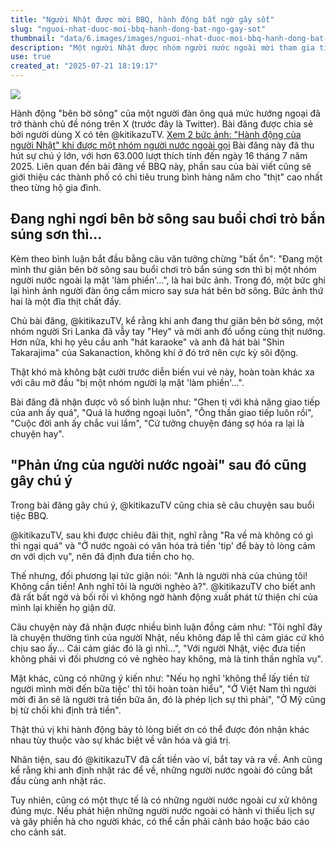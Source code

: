 ```yaml
---
title: "Người Nhật được mời BBQ, hành động bất ngờ gây sốt"
slug: "nguoi-nhat-duoc-moi-bbq-hanh-dong-bat-ngo-gay-sot"
thumbnail: "data/6.images/images/nguoi-nhat-duoc-moi-bbq-hanh-dong-bat-ngo-gay-sot.webp"
description: "Một người Nhật được nhóm người nước ngoài mời tham gia tiệc nướng BBQ, hành động của anh ấy và phản ứng của những người nước ngoài sau đó đã gây bất ngờ và thu hút sự chú ý. Bài viết cũng đề cập đến sự khác biệt văn hóa."
use: true
created_at: "2025-07-21 18:19:17"
---
```


![](/images/20250721-00091235-toushin-000-1-view.webp)

Hành động "bên bờ sông" của một người đàn ông quá mức hướng ngoại đã trở thành chủ đề nóng trên X (trước đây là Twitter). Bài đăng được chia sẻ bởi người dùng X có tên @kitikazuTV.
[Xem 2 bức ảnh: "Hành động của người Nhật" khi được một nhóm người nước ngoài gọi](https://limo.media/articles/photo/91235)
Bài đăng này đã thu hút sự chú ý lớn, với hơn 63.000 lượt thích tính đến ngày 16 tháng 7 năm 2025. Liên quan đến bài đăng về BBQ này, phần sau của bài viết cũng sẽ giới thiệu các thành phố có chi tiêu trung bình hàng năm cho "thịt" cao nhất theo từng hộ gia đình.

## Đang nghỉ ngơi bên bờ sông sau buổi chơi trò bắn súng sơn thì...

Kèm theo bình luận bắt đầu bằng câu văn tưởng chừng "bất ổn": "Đang một mình thư giãn bên bờ sông sau buổi chơi trò bắn súng sơn thì bị một nhóm người nước ngoài lạ mặt 'làm phiền'…", là hai bức ảnh. Trong đó, một bức ghi lại hình ảnh người đàn ông cầm micro say sưa hát bên bờ sông. Bức ảnh thứ hai là một đĩa thịt chất đầy.

Chủ bài đăng, @kitikazuTV, kể rằng khi anh đang thư giãn bên bờ sông, một nhóm người Sri Lanka đã vẫy tay "Hey" và mời anh đồ uống cùng thịt nướng. Hơn nữa, khi họ yêu cầu anh "hát karaoke" và anh đã hát bài "Shin Takarajima" của Sakanaction, không khí ở đó trở nên cực kỳ sôi động.

Thật khó mà không bật cười trước diễn biến vui vẻ này, hoàn toàn khác xa với câu mở đầu "bị một nhóm người lạ mặt 'làm phiền'...".

Bài đăng đã nhận được vô số bình luận như: "Ghen tị với khả năng giao tiếp của anh ấy quá", "Quá là hướng ngoại luôn", "Ông thần giao tiếp luôn rồi", "Cuộc đời anh ấy chắc vui lắm", "Cứ tưởng chuyện đáng sợ hóa ra lại là chuyện hay".

## "Phản ứng của người nước ngoài" sau đó cũng gây chú ý

Trong bài đăng gây chú ý, @kitikazuTV cũng chia sẻ câu chuyện sau buổi tiệc BBQ.

@kitikazuTV, sau khi được chiêu đãi thịt, nghĩ rằng "Ra về mà không có gì thì ngại quá" và "Ở nước ngoài có văn hóa trả tiền 'tip' để bày tỏ lòng cảm ơn với dịch vụ", nên đã định đưa tiền cho họ.

Thế nhưng, đối phương lại tức giận nói: "Anh là người nhà của chúng tôi! Không cần tiền! Anh nghĩ tôi là người nghèo à?". @kitikazuTV cho biết anh đã rất bất ngờ và bối rối vì không ngờ hành động xuất phát từ thiện chí của mình lại khiến họ giận dữ.

Câu chuyện này đã nhận được nhiều bình luận đồng cảm như: "Tôi nghĩ đây là chuyện thường tình của người Nhật, nếu không đáp lễ thì cảm giác cứ khó chịu sao ấy... Cái cảm giác đó là gì nhỉ...", "Với người Nhật, việc đưa tiền không phải vì đối phương có vẻ nghèo hay không, mà là tinh thần nghĩa vụ".

Mặt khác, cũng có những ý kiến như: "Nếu họ nghĩ 'không thể lấy tiền từ người mình mời đến bữa tiệc' thì tôi hoàn toàn hiểu", "Ở Việt Nam thì người mời đi ăn sẽ là người trả tiền bữa ăn, đó là phép lịch sự thì phải", "Ở Mỹ cũng bị từ chối khi định trả tiền".

Thật thú vị khi hành động bày tỏ lòng biết ơn có thể được đón nhận khác nhau tùy thuộc vào sự khác biệt về văn hóa và giá trị.

Nhân tiện, sau đó @kitikazuTV đã cất tiền vào ví, bắt tay và ra về. Anh cũng kể rằng khi anh định nhặt rác để về, những người nước ngoài đó cũng bắt đầu cùng anh nhặt rác.

Tuy nhiên, cũng có một thực tế là có những người nước ngoài cư xử không đúng mực. Nếu phát hiện những người nước ngoài có hành vi thiếu lịch sự và gây phiền hà cho người khác, có thể cần phải cảnh báo hoặc báo cáo cho cảnh sát.